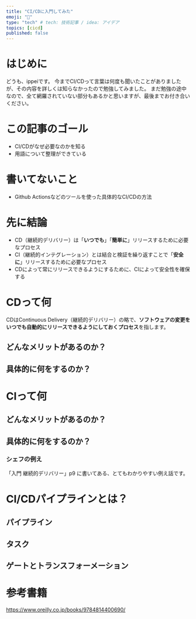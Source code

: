 ```yaml
---
title: "CI/CDに入門してみた"
emoji: "💬"
type: "tech" # tech: 技術記事 / idea: アイデア
topics: [cicd]
published: false
---
```

# はじめに
どうも、ippeiです。
今までCI/CDって言葉は何度も聞いたことがありましたが、その内容を詳しくは知らなかったので勉強してみました。
まだ勉強の途中なので、全て網羅されていない部分もあるかと思いますが、最後までお付き合いください。
# この記事のゴール
- CI/CDがなぜ必要なのかを知る
- 用語について整理ができている
# 書いてないこと
- Github Actionsなどのツールを使った具体的なCI/CDの方法
# 先に結論
- CD（継続的デリバリー）は「**いつでも**」「**簡単に**」リリースするために必要なプロセス
- CI（継続的インテグレーション）とは結合と検証を繰り返すことで「**安全に**」リリースするために必要なプロセス
- CDによって常にリリースできるようにするために、CIによって安全性を確保する
# CDって何
CDはContinuous Delivery（継続的デリバリー）の略で、**ソフトウェアの変更をいつでも自動的にリリースできるようにしておくプロセス**を指します。
## どんなメリットがあるのか？

## 具体的に何をするのか？
# CIって何
## どんなメリットがあるのか？
## 具体的に何をするのか？
### シェフの例え
「入門 継続的デリバリー」p9 に書いてある、とてもわかりやすい例え話です。
# CI/CDパイプラインとは？
## パイプライン
## タスク
## ゲートとトランスフォーメーション
# 参考書籍
https://www.oreilly.co.jp/books/9784814400690/